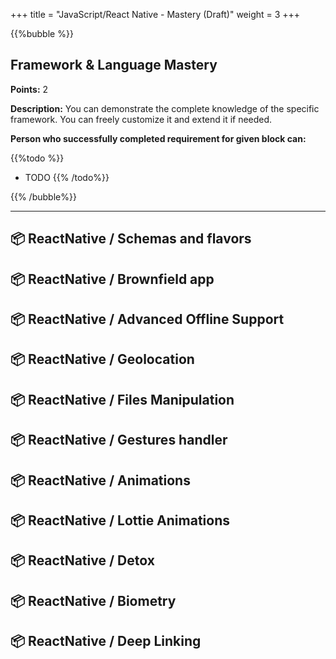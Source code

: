 +++
title = "JavaScript/React Native - Mastery (Draft)"
weight = 3
+++

{{%bubble %}}

## Framework & Language Mastery

**Points:** 2 

**Description:** You can demonstrate the complete knowledge of the specific framework. You can freely customize it and extend it if needed.

**Person who successfully completed requirement for given block can:** 

{{%todo %}}
- TODO
{{% /todo%}}

{{% /bubble%}}

---

## 📦 ReactNative / Schemas and flavors
## 📦 ReactNative / Brownfield app
## 📦 ReactNative / Advanced Offline Support
## 📦 ReactNative / Geolocation
## 📦 ReactNative / Files Manipulation
## 📦 ReactNative / Gestures handler
## 📦 ReactNative / Animations
## 📦 ReactNative / Lottie Animations
## 📦 ReactNative / Detox
## 📦 ReactNative / Biometry
## 📦 ReactNative / Deep Linking
